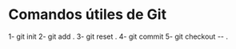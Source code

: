 # Comandos útiles de Git
1- git init
2- git add .
3- git reset .
4- git commit
5- git checkout -- .
